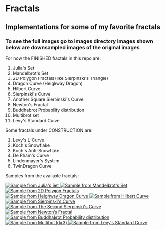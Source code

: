 # Fractals

## Implementations for some of my favorite fractals

### To see the full images go to images directory images shown below are downsampled images of the original images

For now the FINISHED fractals in this repo are:

1. Julia's Set
2. Mandelbrot's Set
3. 2D Polygon Fractals (like Sierpinski's Triangle)
4. Dragon Curve (Heighway Dragon)
5. Hilbert Curve
6. Sierpinski's Curve
7. Another Square Sierpinski's Curve
8. Newton's Fractal
9. Buddhabrot Probability distribution
10. Multibrot set
11. Levy's Standard Curve

Some fractals under CONSTRUCTION are:

1. Levy's L-Curve
2. Koch's Snowflake
3. Koch's Anti-Snowflake
4. De Rham's Curve
5. Lindenmayer's System
6. TwinDragon Curve

Samples from the available fractals:

<a href = "https://github.com/Ahmed-5/fractals/blob/main/images/julia.png">
    <img alt="Sample from Julia's Set" src="https://github.com/Ahmed-5/fractals/blob/main/sample_images/julia.jpeg">
</a>

<a href = "https://github.com/Ahmed-5/fractals/blob/main/images/mandelbrot.png">
    <img alt="Sample from Mandelbrot's Set" src="https://github.com/Ahmed-5/fractals/blob/main/sample_images/mandelbrot.jpeg">
</a>

<a href = "https://github.com/Ahmed-5/fractals/blob/main/images/sierpinski_triangle.png">
    <img alt="Sample from 2D Polygon Fractals" src="https://github.com/Ahmed-5/fractals/blob/main/sample_images/sierpinski_triangle.jpeg">
</a>

<a href = "https://github.com/Ahmed-5/fractals/blob/main/images/dragon_curve.png">
    <img alt="Sample from Heighway Dragon Curve" src="https://github.com/Ahmed-5/fractals/blob/main/sample_images/dragon_curve.jpeg">
</a>

<a href = "https://github.com/Ahmed-5/fractals/blob/main/images/hilbert_curve.png">
    <img alt="Sample from Hilbert Curve" src="https://github.com/Ahmed-5/fractals/blob/main/sample_images/hilbert_curve.jpeg">
</a>

<a href = "https://github.com/Ahmed-5/fractals/blob/main/images/sierpinski_curve.png">
    <img alt="Sample from Sierpinski's Curve" src="https://github.com/Ahmed-5/fractals/blob/main/sample_images/sierpinski_curve.jpeg">
</a>

<a href = "https://github.com/Ahmed-5/fractals/blob/main/images/another_sierpinski_curve.png">
    <img alt="Sample from The Second Sierpinski's Curve" src="https://github.com/Ahmed-5/fractals/blob/main/sample_images/another_sierpinski_curve.jpeg">
</a>

<a href = "https://github.com/Ahmed-5/fractals/blob/main/images/newton_fractal.png">
    <img alt="Sample from Newton's Fractal" src="https://github.com/Ahmed-5/fractals/blob/main/sample_images/newton_fractal.jpeg">
</a>

<a href = "https://github.com/Ahmed-5/fractals/blob/main/images/buddhabrot.png">
    <img alt="Sample from Buddhabrot Probability distribution" src="https://github.com/Ahmed-5/fractals/blob/main/sample_images/buddhabrot.jpeg">
</a>

<a href = "https://github.com/Ahmed-5/fractals/blob/main/images/tribrot.png">
    <img alt="Sample from Multibot (d=3)" src="https://github.com/Ahmed-5/fractals/blob/main/sample_images/tribrot.jpeg">
</a>

<a href = "https://github.com/Ahmed-5/fractals/blob/main/images/levy_standard_curve.png">
    <img alt="Sample from Levy's Standard Curve" src="https://github.com/Ahmed-5/fractals/blob/main/sample_images/levy_standard_curve.jpeg">
</a>
